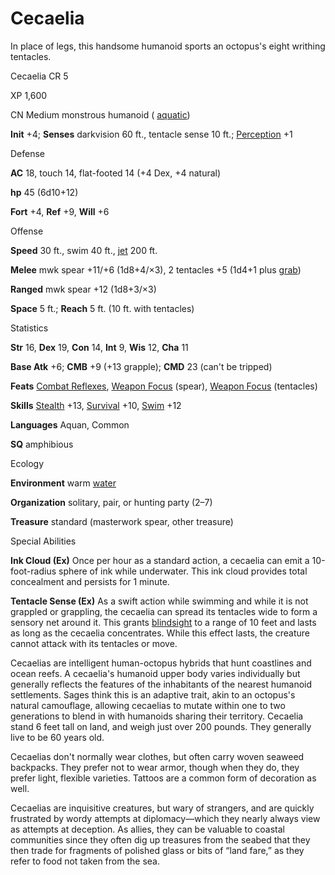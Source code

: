 # Cecaelia

In place of legs, this handsome humanoid sports an octopus's eight writhing tentacles.

Cecaelia CR 5

XP 1,600

CN Medium monstrous humanoid ( [aquatic](monsters/creatureTypes#_aquatic-subtype))

**Init** +4; **Senses** darkvision 60 ft., tentacle sense 10 ft.; [Perception](skills/perception#_perception) +1

Defense

**AC** 18, touch 14, flat-footed 14 (+4 Dex, +4 natural)

**hp** 45 (6d10+12)

**Fort** +4, **Ref** +9, **Will** +6

Offense

**Speed** 30 ft., swim 40 ft., [jet](monsters/universalMonsterRules#_jet) 200 ft.

**Melee** mwk spear +11/+6 (1d8+4/×3), 2 tentacles +5 (1d4+1 plus [grab](monsters/universalMonsterRules#_grab))

**Ranged** mwk spear +12 (1d8+3/×3)

**Space** 5 ft.; **Reach** 5 ft. (10 ft. with tentacles)

Statistics

**Str** 16, **Dex** 19, **Con** 14, **Int** 9, **Wis** 12, **Cha** 11

**Base Atk** +6; **CMB** +9 (+13 grapple); **CMD** 23 (can't be tripped)

**Feats** [Combat Reflexes](feats#_combat-reflexes), [Weapon Focus](feats#_weapon-focus) (spear), [Weapon Focus](feats#_weapon-focus) (tentacles)

**Skills** [Stealth](skills/stealth#_stealth) +13, [Survival](skills/survival#_survival) +10, [Swim](skills/swim#_swim) +12

**Languages** Aquan, Common

**SQ** amphibious

Ecology

**Environment** warm [water](monsters/creatureTypes#_water-subtype)

**Organization** solitary, pair, or hunting party (2–7)

**Treasure** standard (masterwork spear, other treasure)

Special Abilities

**Ink Cloud (Ex)** Once per hour as a standard action, a cecaelia can emit a 10-foot-radius sphere of ink while underwater. This ink cloud provides total concealment and persists for 1 minute.

**Tentacle Sense (Ex)** As a swift action while swimming and while it is not grappled or grappling, the cecaelia can spread its tentacles wide to form a sensory net around it. This grants [blindsight](monsters/universalMonsterRules#_blindsight) to a range of 10 feet and lasts as long as the cecaelia concentrates. While this effect lasts, the creature cannot attack with its tentacles or move.

Cecaelias are intelligent human-octopus hybrids that hunt coastlines and ocean reefs. A cecaelia's humanoid upper body varies individually but generally reflects the features of the inhabitants of the nearest humanoid settlements. Sages think this is an adaptive trait, akin to an octopus's natural camouflage, allowing cecaelias to mutate within one to two generations to blend in with humanoids sharing their territory. Cecaelia stand 6 feet tall on land, and weigh just over 200 pounds. They generally live to be 60 years old.

Cecaelias don't normally wear clothes, but often carry woven seaweed backpacks. They prefer not to wear armor, though when they do, they prefer light, flexible varieties. Tattoos are a common form of decoration as well.

Cecaelias are inquisitive creatures, but wary of strangers, and are quickly frustrated by wordy attempts at diplomacy—which they nearly always view as attempts at deception. As allies, they can be valuable to coastal communities since they often dig up treasures from the seabed that they then trade for fragments of polished glass or bits of “land fare,” as they refer to food not taken from the sea.

